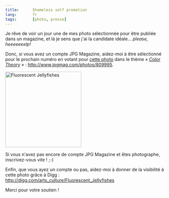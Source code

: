 ```yaml
--- 
title:      Shameless self promotion 
lang:       fr 
tags:       [photo, presse]
---
```


Je rêve de voir un jour une de mes photo sélectionnée pour être publiée dans un magazine, et là je sens que j'ai la candidate idéale... *please, heeeeeeelp!*

Donc, si vous avez un compte JPG Magazine, aidez-moi à être sélectionné pour le prochain numéro en votant pour [cette photo](/2008/07/meduses-fluorescentes.html) dans le thème « *[Color Theory](http://www.jpgmag.com/themes/40)* » : <http://www.jpgmag.com/photos/809995>.

<html><a href="http://www.flickr.com/photos/nicolas-hoizey/2632478734/" title="Fluorescent Jellyfishes by Nicolas Hoizey, on Flickr"><img src="http://farm4.static.flickr.com/3064/2632478734_14dc1e4911_m.jpg" width="240" height="240" alt="Fluorescent Jellyfishes" /></a></html>

Si vous n'avez pas encore de compte JPG Magazine et êtes photographe, inscrivez-vous vite ! ;-)

Enfin, que vous ayez un compte ou pas, aidez-moi à donner de la visibilité à cette photo grâce à Digg : <http://digg.com/arts_culture/Fluorescent_Jellyfishes>

Merci pour votre soutien !
